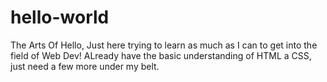 # hello-world
The Arts Of
Hello,
Just here trying to learn as much as I can to get into the field of Web Dev! ALready have the basic understanding of HTML a CSS, just need a few more under my belt.
